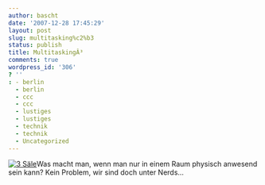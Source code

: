 ```yaml
---
author: bascht
date: '2007-12-28 17:45:29'
layout: post
slug: multitasking%c2%b3
status: publish
title: MultitaskingÂ³
comments: true
wordpress_id: '306'
? ''
: - berlin
  - berlin
  - ccc
  - ccc
  - lustiges
  - lustiges
  - technik
  - technik
  - Uncategorized
---
```


[![3 Säle](http://www.bascht.com/uploads/2007/12/3saeele.thumbnail.png)](http://www.bascht.com/uploads/2007/12/3saeele.png "3 Säle")Was
macht man, wenn man nur in einem Raum physisch anwesend sein kann?
Kein Problem, wir sind doch unter Nerds...



